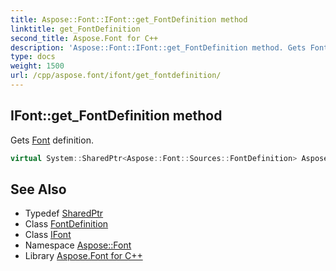 ```yaml
---
title: Aspose::Font::IFont::get_FontDefinition method
linktitle: get_FontDefinition
second_title: Aspose.Font for C++
description: 'Aspose::Font::IFont::get_FontDefinition method. Gets Font definition in C++.'
type: docs
weight: 1500
url: /cpp/aspose.font/ifont/get_fontdefinition/
---
```

## IFont::get_FontDefinition method


Gets [Font](../../font/) definition.

```cpp
virtual System::SharedPtr<Aspose::Font::Sources::FontDefinition> Aspose::Font::IFont::get_FontDefinition()=0
```

## See Also

* Typedef [SharedPtr](../../../system/sharedptr/)
* Class [FontDefinition](../../../aspose.font.sources/fontdefinition/)
* Class [IFont](../)
* Namespace [Aspose::Font](../../)
* Library [Aspose.Font for C++](../../../)
